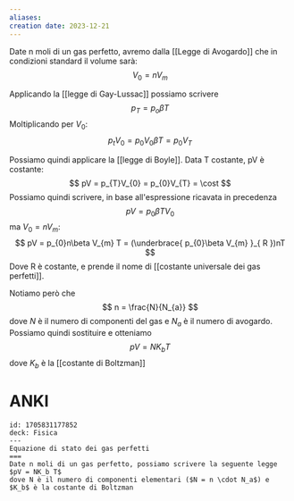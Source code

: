 ```yaml
---
aliases: 
creation date: 2023-12-21
---
```


Date n moli di un gas perfetto, avremo dalla [[Legge di Avogardo]] che in condizioni standard il volume sarà:
$$ V_{0} = nV_{m} $$

Applicando la [[legge di Gay-Lussac]] possiamo scrivere
$$ p_{T}=p_{o}\beta T $$
Moltiplicando per $V_{0}$:
$$ p_{t}V_{0} = p_{0}V_{0}\beta T = p_{0}V_{T} $$

Possiamo quindi applicare la [[legge di Boyle]]. Data T costante, pV è costante:
$$ pV = p_{T}V_{0} = p_{0}V_{T} = \cost $$
Possiamo quindi scrivere, in base all'espressione ricavata in precedenza
$$ pV = p_{0}\beta TV_{0} $$
ma $V_{0} = nV_{m}$:
$$ pV = p_{0}n\beta V_{m} T = (\underbrace{ p_{0}\beta V_{m} }_{ R })nT $$
Dove R è costante, e prende il nome di [[costante universale dei gas perfetti]].

Notiamo però che
$$ n = \frac{N}{N_{a}} $$
dove $N$ è il numero di componenti del gas e $N_{a}$ è il numero di avogardo. Possiamo quindi sostituire e otteniamo
$$ pV = NK_{b}T $$
dove $K_{b}$ è la [[costante di Boltzman]]

# ANKI

```anki
id: 1705831177852
deck: Fisica
---
Equazione di stato dei gas perfetti
===
Date n moli di un gas perfetto, possiamo scrivere la seguente legge
$pV = NK_b T$
dove N è il numero di componenti elementari ($N = n \cdot N_a$) e $K_b$ è la costante di Boltzman
```
